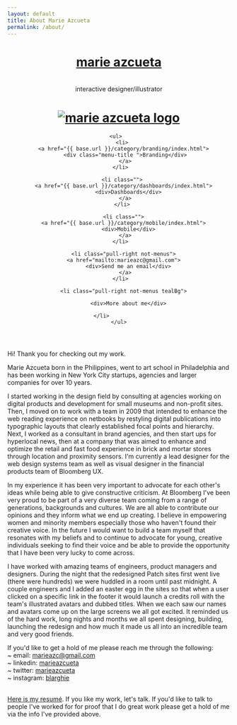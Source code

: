 ```yaml
---
layout: default
title: About Marie Azcueta
permalink: /about/
---
```

<header class="in-pages">

 <div class="header lg-dstop ">
     <a href="{{ base.url }}/index.html"><h1>marie azcueta</h1></a><br />
     <span class="small"> interactive designer/illustrator</span>
 </div> <!-- end lg-dstop header -->

  <div class="header sm-mobile">
    <h1>
      <a href="{{ base.url }}/index.html"><img src="{{ base.url }}/images/marieazc-02.png" alt="marie azcueta logo"/></a>
    </h1>
  </div> <!-- end sm header -->
   <div class="menu">
   
    <ul>  
      <li>
        <a href="{{ base.url }}/category/branding/index.html"> 
        <div class="menu-title ">Branding</div>
        </a>
      </li> 
      
      <li class="">
        <a href="{{ base.url }}/category/dashboards/index.html"> 
          <div>Dashboards</div>
        </a>
       </li> 

       <li class="">
        <a href="{{ base.url }}/category/mobile/index.html"> 
          <div>Mobile</div>
        </a>
       </li>  

       <li class="pull-right not-menus">
        <a href="mailto:marieazc@gmail.com"> 
          <div>Send me an email</div>
        </a>
       </li>  

       <li class="pull-right not-menus tealBg">
        
          <div>More about me</div>
        
       </li>              
    </ul>
 </div> <!-- end menu -->
</header>
<article class="text-block small">
    <p>Hi! Thank you for checking out my work. </p>
<p>
Marie Azcueta born in the Philippines, went to art school in Philadelphia and has been working in New York City startups, agencies and larger companies for over 10 years.
 </p>
 <p>
I started working in the design field by consulting at agencies working on digital products and development for small museums and non-profit sites.  Then, I moved on to work with a team in 2009 that intended to enhance the web reading experience on netbooks by restyling digital publications into typographic layouts that clearly established focal points and hierarchy. Next, I worked as a consultant in brand agencies, and then start ups for hyperlocal news, then at a company that was aimed to enhance and optimize the retail and fast food experience in brick and mortar stores through location and proximity sensors. I'm currently a lead designer for the web design systems team as well as visual designer in the financial products team of Bloomberg UX.
 </p>
In my experience it has been very important to advocate for each other's ideas while being able to give constructive criticism. At Bloomberg I've been very proud to be part of a very diverse team coming from a range of generations, backgrounds and cultures. We are all able to contribute our opinions and they inform what we end up creating. I believe in empowering women and minority members especially those who haven't found their creative voice. In the future I would want to build a team myself that resonates with my beliefs and to continue to advocate for young, creative individuals seeking to find their voice and be able to provide the opportunity that I have been very lucky to come across.
</p>
<p>
I have worked with amazing teams of engineers, product managers and designers. During the night that the redesigned Patch sites first went live (there were hundreds) we were huddled in a room until past midnight. A couple engineers and I added an easter egg in the sites so that when a user clicked on a specific link in the footer it would launch a credits roll with the team's illustrated avatars and dubbed titles.  When we each saw our names and avatars come up on the large screens we all got excited. It reminded us of the hard work, long nights and months we all spent designing, building, launching the redesign and how much it made us all into an incredible team and very good friends.
</p>
<p>
  If you'd like to get a hold of me please reach me through the following: <br />
    ~ email: <a href="mailto:marieazc@gmail.com" class="lightRed" >marieazc@gmail.com</a><br />
    ~ linkedin: <a href="http://www.linkedin.com/in/marieazcueta" class="lightRed">marieazcueta</a><br />
    ~ twitter: <a href="https://twitter.com/marieazcueta" class="lightRed">marieazcueta</a><br />
    ~ instagram: <a href="http://instagram.com/blarghie" class="lightRed">blarghie</a><br /><br />
</p>
<p>
<a href="{{ base.url}}/images/azcueta-2020.pdf" class="lightRed">Here is my resumé</a>. If you like my work, let's talk. If you'd like to talk to people I've worked for for proof that I do great work please get a hold of me via the info I've provided above.
</p>

</article>
